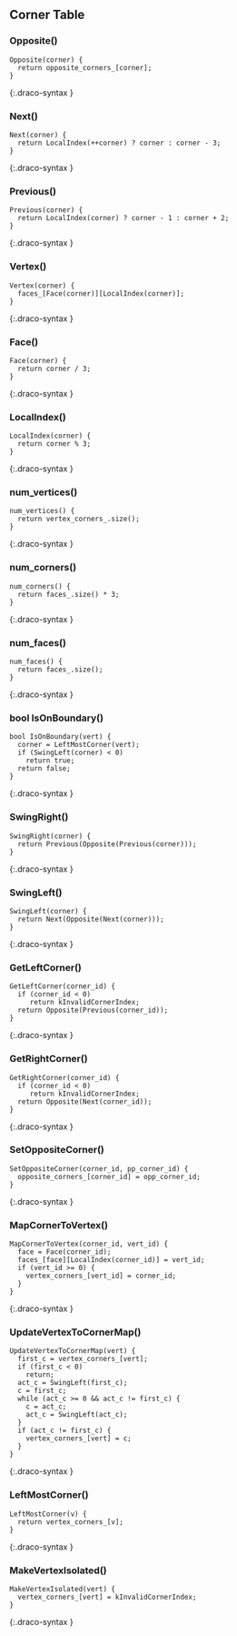 
## Corner Table

### Opposite()

~~~~~
Opposite(corner) {
  return opposite_corners_[corner];
}
~~~~~
{:.draco-syntax }


### Next()

~~~~~
Next(corner) {
  return LocalIndex(++corner) ? corner : corner - 3;
}
~~~~~
{:.draco-syntax }


### Previous()

~~~~~
Previous(corner) {
  return LocalIndex(corner) ? corner - 1 : corner + 2;
}
~~~~~
{:.draco-syntax }


### Vertex()

~~~~~
Vertex(corner) {
  faces_[Face(corner)][LocalIndex(corner)];
}
~~~~~
{:.draco-syntax }


### Face()

~~~~~
Face(corner) {
  return corner / 3;
}
~~~~~
{:.draco-syntax }


### LocalIndex()

~~~~~
LocalIndex(corner) {
  return corner % 3;
}
~~~~~
{:.draco-syntax }


### num_vertices()

~~~~~
num_vertices() {
  return vertex_corners_.size();
}
~~~~~
{:.draco-syntax }


### num_corners()

~~~~~
num_corners() {
  return faces_.size() * 3;
}
~~~~~
{:.draco-syntax }


### num_faces()

~~~~~
num_faces() {
  return faces_.size();
}
~~~~~
{:.draco-syntax }


### bool IsOnBoundary()

~~~~~
bool IsOnBoundary(vert) {
  corner = LeftMostCorner(vert);
  if (SwingLeft(corner) < 0)
    return true;
  return false;
}
~~~~~
{:.draco-syntax }


### SwingRight()

~~~~~
SwingRight(corner) {
  return Previous(Opposite(Previous(corner)));
}
~~~~~
{:.draco-syntax }


### SwingLeft()

~~~~~
SwingLeft(corner) {
  return Next(Opposite(Next(corner)));
}
~~~~~
{:.draco-syntax }


### GetLeftCorner()

~~~~~
GetLeftCorner(corner_id) {
  if (corner_id < 0)
     return kInvalidCornerIndex;
  return Opposite(Previous(corner_id));
}
~~~~~
{:.draco-syntax }


### GetRightCorner()

~~~~~
GetRightCorner(corner_id) {
  if (corner_id < 0)
     return kInvalidCornerIndex;
  return Opposite(Next(corner_id));
}
~~~~~
{:.draco-syntax }


### SetOppositeCorner()

~~~~~
SetOppositeCorner(corner_id, pp_corner_id) {
  opposite_corners_[corner_id] = opp_corner_id;
}
~~~~~
{:.draco-syntax }


### MapCornerToVertex()

~~~~~
MapCornerToVertex(corner_id, vert_id) {
  face = Face(corner_id);
  faces_[face][LocalIndex(corner_id)] = vert_id;
  if (vert_id >= 0) {
    vertex_corners_[vert_id] = corner_id;
  }
}
~~~~~
{:.draco-syntax }


### UpdateVertexToCornerMap()

~~~~~
UpdateVertexToCornerMap(vert) {
  first_c = vertex_corners_[vert];
  if (first_c < 0)
    return;
  act_c = SwingLeft(first_c);
  c = first_c;
  while (act_c >= 0 && act_c != first_c) {
    c = act_c;
    act_c = SwingLeft(act_c);
  }
  if (act_c != first_c) {
    vertex_corners_[vert] = c;
  }
}
~~~~~
{:.draco-syntax }


### LeftMostCorner()

~~~~~
LeftMostCorner(v) {
  return vertex_corners_[v];
}
~~~~~
{:.draco-syntax }


### MakeVertexIsolated()

~~~~~
MakeVertexIsolated(vert) {
  vertex_corners_[vert] = kInvalidCornerIndex;
}
~~~~~
{:.draco-syntax }
